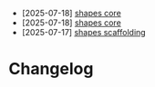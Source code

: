 - [2025-07-18] [shapes core](https://github.com/RubricLab/shapes/commit/5180e86f867e3967c1db0597e288a5078e455a28)
- [2025-07-18] [shapes core](https://github.com/RubricLab/shapes/commit/b68b864bcba279c5e0e2c706f19b8db96cfc51d9)
- [2025-07-17] [shapes scaffolding](https://github.com/RubricLab/shapes/commit/781119619fd4139d374192c6c5eb4d2cf7db8719)
# Changelog

